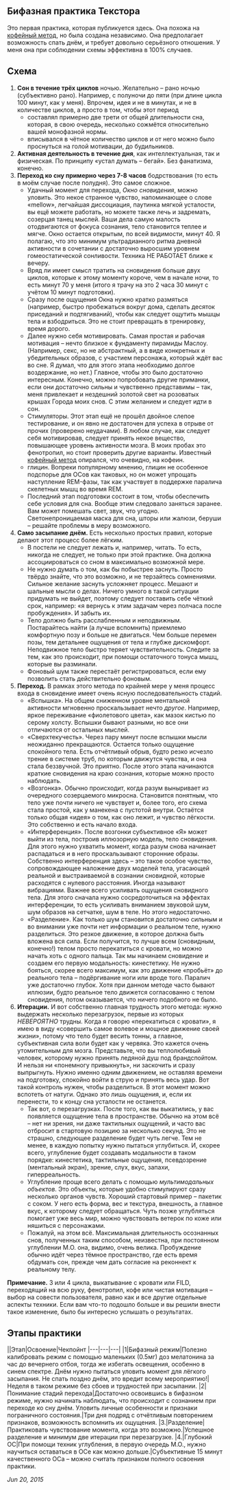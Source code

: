 ## Бифазная практика Текстора

Это первая практика, которая публикуется здесь. Она похожа на [кофейный метод](http://www.oneiron.ru/escritos/155/-kofeinyi-metod-osoznaniya-vo-sne), но была создана независимо. Она предполагает возможность спать днём, и требует довольно серьёзного отношения. У меня она при соблюдении схемы эффективна в 100% случаев.

## Схема

1. **Сон в течение трёх циклов** ночью. Желательно – рано ночью (субъективно рано). Например, с  полуночи до пяти (при длине цикла 100 минут, как у меня). Впрочем, идея и не в минутах, и не в количестве циклов, а просто в том, чтобы этот период
    -  составлял примерно две трети от общей длительности сна, которая, в свою очередь, несколько сожмётся относительно вашей монофазной нормы. 
    - вписывался в чётное количество циклов и от него можно было проснуться на голой мотивации, до будильников. 
2. **Активная деятельность в течение дня**, как интеллектуальная, так и физическая. По принципу «устал думать – бегай». Без фанатизма, конечно.
3. **Переход ко сну примерно через 7-8 часов** бодрствования (то есть в моём случае после полудня). Это самое сложное. 
    - Удачный момент для перехода, *Окно сновидения*, можно уловить. Это некое странное чувство, напоминающее о слове «mellow», легчайшая диссоциация, паутинка мягкой усталости, вы ещё можете работать, но можете также лечь и задремать, созерцая танец мыслей. Ваши дела самую малость отодвигаются от фокуса сознания, тело становится теплее и мягче. Окно остается открытым, по всей видимости, минут 40. Я полагаю, что это минимум ультрадианного ритма дневной активности в сочетании с достаточно выросшим уровнем гомеостатической сонливости. Техника НЕ РАБОТАЕТ ближе к вечеру.
    - Вряд ли имеет смысл тратить на сновидения больше двух циклов, которые к этому моменту короче, чем в начале ночи, то есть минут 70 у меня (итого я трачу на это 2 часа 30 минут с учётом 10 минут подготовки). 
    - Сразу после ощущения Окна нужно кратко размяться (например, быстро пробежаться вокруг дома, сделать десяток приседаний и подтягиваний), чтобы как следует ощутить мышцы тела и взбодриться. Это не стоит превращать в тренировку, время дорого. 
    - Далее нужно себя мотивировать. Самая простая и рабочая мотивация – нечто близкое к фундаменту пирамиды Маслоу. (Например, секс, но не абстрактный, а в виде конкретных и убедительных образов, с участием персонажа, который ждёт вас во сне. Я думал, что для этого этапа необходимо долгое воздержание, но нет.) Главное, чтобы это было достаточно интересным. Конечно, можно попробовать другие приманки, если они достаточно сильны и чувственно представимы – так, меня привлекает и нездешний золотой свет на розоватых крышах Города моих снов. С этим желанием и следует идти в сон.
    - Стимуляторы. Этот этап ещё не прошёл двойное слепое тестирование, и он явно не достаточен для успеха в отрыве от прочих (проверено неудачами). В любом случае, как следует себя мотивировав, следует принять некое вещество, повышающее уровень активности мозга. В моих пробах это фенотропил, но стоит проверить другие варианты. Известный [кофейный метод](http://www.oneiron.ru/escritos/155/-kofeinyi-metod-osoznaniya-vo-sne) опирался, что очевидно, на кофеин.
    - глицин. Вопреки популярному мнению, глицин не особенное подспорье для ОСов как таковых, но он может упрощать наступление REM-фазы, так как участвует в поддержке паралича скелетных мышц во время REM. 
    - Последний этап подготовки состоит в том, чтобы обеспечить себе условия для сна. Вообще этим следовало заняться заранее. Вам может помешать свет, звук, что угодно. Светонепроницаемая маска для сна, шторы или жалюзи, беруши – решайте проблемы в меру возможного. 
4. **Само засыпание днём.** Есть несколько простых правил, которые делают этот процесс более лёгким. 
    - В постели не следует лежать и, например, читать. То есть, никогда не следует, не только при этой практике. Она должна ассоциироваться со сном в максимально возможной мере.
    - Не нужно думать о том, как бы побыстрее заснуть. Просто твёрдо знайте, что это возможно, и не терзайтесь сомнениями. Сильное желание заснуть усложняет процесс. Мешают и шальные мысли о делах. Ничего умного в такой ситуации придумать не выйдет, поэтому следует поставить себе чёткий срок, например: «я вернусь к этим задачам через полчаса после пробуждения». И забыть их. 
    - Тело должно быть расслабленным и неподвижным. Постарайтесь найти (а лучше вспомнить) приемлемо комфортную позу и больше не двигаться. Чем больше перемен позы, тем детальнее ощущения от тела и глубже дискомфорт. Неподвижное тело быстро теряет чувствительность. Следите за тем, как это происходит, при помощи остаточного тонуса мышц, которые вы разминали. 
    - Фоновый шум также перестаёт регистрироваться, если ему позволить стать действительно фоновым. 
5. **Переход.** В рамках этого метода по крайней мере у меня процесс входа в сновидение имеет очень ясную последовательность стадий. 
    - «Вспышка». На общем сниженном уровне ментальной активности мгновенно проскальзывает нечто *другое*. Например, яркое переживание «фиолетового цвета», как мазок кистью по серому холсту. Вспышки бывают разными, но все они отличаются от остальных мыслей. 
    - «Сверхтекучесть». Через пару минут после вспышки мысли неожиданно прекращаются. Остается только ощущение спокойного тела. Есть отчётливый обрыв, будто резко исчезло трение в системе труб, по которым движутся чувства, и она стала беззвучной. Это приятно. После этого этапа начинаются краткие сновидения на краю сознания, которые можно просто наблюдать. 
    - «Возгонка». Обычно происходит, когда разум выныривает из очередного созерцаемого микросна. Становится понятным, что тело уже почти ничего не чувствует и, более того, его схема стала простой, как у манекена с пустотой внутри. Остаётся только общая «идея» о том, как оно лежит, и чувство лёгкости. Это собственно и есть начало входа. 
    - «Интерференция». После возгонки субъективное «Я» может выйти из тела, построив иллюзорную модель, тело сновидения. Для этого нужно ухватить момент, когда разум снова начинает распадаться и в него проскальзывают сторонние образы. Собственно интерференция здесь – это такое особое чувство, сопровождающее наложение двух моделей тела, угасающей реальной и выстраиваемой в сознании сновидной, которые расходятся с нулевого расстояния. Иногда называют вибрациями. Важнее всего усиливать ощущения сновидного тела. Для этого сначала нужно сосредоточиться на эффектах интерференции, то есть усиливать вниманием звуковой шум, шум образов на сетчатке, шум в теле. Но этого недостаточно. 
    - «Разделение». Как только шум становится достаточно сильным и во внимании уже почти нет информации о реальном теле, нужно разделиться. Это резкое движение, в которое должна быть вложена вся сила. Если получится, то лучше всем (сновидным, конечно!) телом просто перекатиться с кровати, но можно начать хоть с одного пальца. Так мы начинаем сновидение и создаем его первую модальность: кинестетику. Не нужно бояться, скорее всего максимум, как это движение «пробьёт» до реального тела – подёргивание ноги или вроде того. Паралич уже достаточно глубок. Хотя при данном методе часто бывают иллюзии, будто реальное тело движется согласованно с телом сновидения, потом оказывается, что ничего подобного не было.
6. **Итерации.** И вот собственно главная трудность этого метода: нужно выдержать несколько перезагрузок, первые из которых *НЕВЕРОЯТНО* трудны. Когда я говорю «перекатиться с кровати», я имею в виду «совершить самое волевое и мощное движение своей жизни», потому что тело будет весить тонны, а главное, субъективная сила воли будет как у червяка. Это кажется очень утомительным для мозга. Представьте, что вы теплолюбивый человек, которому нужно принять ледяной душ под брандспойтом. И нельзя ни «понемногу привыкнуть», ни заскочить и сразу выпрыгнуть. Нужно именно одним движением, не оставляя времени на подготовку, спокойно войти в струю и принять весь удар. Вот такой контроль нужен, чтобы разделиться. В этот момент можно вспотеть от натуги. Однако это лишь ощущения, и, если их перенести, то к концу сна усталости не останется. 
    - Так вот, о перезагрузках. После того, как вы выкатились, у вас появляется ощущение тела в пространстве. Обычно на этом всё – нет ни зрения, ни даже тактильных ощущений, и часто вас отбросит в стартовую позицию за несколько секунд. Это не страшно, следующее разделение будет чуть легче. Тем не менее, в каждую попытку нужно пытаться углубиться. И, скорее всего, углубление будет создавать модальности в таком порядке: кинестетика, тактильные ощущения, псевдозрение (ментальный экран), зрение, слух, вкус, запахи, гиперреальность. 
    - Углубление проще всего делать с помощью *мультимодальных объектов*. Это объекты, которые удобно стимулируют сразу несколько органов чувств. Хороший стартовый пример – пакетик с соком. У него есть форма, вес и текстура, внешность, а главное вкус, к которому следует обращаться. Чуть позже углубляться помогает уже весь мир, можно чувствовать ветерок по коже или няшиться с персонажами.  
    - Пожалуй, на этом всё. Максимальная длительность осознанных снов, полученных таким способом, неизвестна, при постоянном углублении М.О. она, видимо, очень велика. Пробуждение обычно идёт через тёмное пространство, где есть время обдумать сон, прежде чем дать согласие на реконнект к реальному телу. 

**Примечание.** 3 или 4 цикла, выкатывание с кровати или FILD, переходящий на всю руку, фенотропил, кофе или чистая мотивация – выбор на совести пользователя, равно как и все другие отдельные аспекты техники. Если вам что-то подошло больше и вы решили внести такое изменение, было бы интересно услышать о результатах.

## Этапы практики

||Этап|Освоение|Чекпойнт
|---|---|---|
|1|Бифазный режим|Полезно калибровать режим с помощью маленьких (0.5мг) доз мелатонина за час до вечернего отбоя, тогда же избегать освещения, особенно в синем спектре. Днём нужно пытаться уловить момент для лёгкого засыпания. Не спать поздно днём, это вредит всему мероприятию!|Неделя в таком режиме без сбоев и трудностей при засыпании.
|2|Понимание стадий перехода|Достаточно освоившись в бифазном режиме, нужно начинать наблюдать, что происходит с сознанием при переходе ко сну днём. Уловить личные особенности и признаки пограничного состояния.|Три дня подряд с отчётливым повторением признаков, возможность вспомнить их ощущения.
|3.|Разделение|Практиковать чувствование момента, когда это возможно.|Успешное разделение и минимум две итерации при перезагрузке.
|4.|Глубокий ОС|При помощи техник углубления, в первую очередь М.О., нужно научиться оставаться в ОСе как можно дольше.|Субъективные 15 минут качественного ОСа – можно считать признаком полного освоения практики.

*Jun 20, 2015*